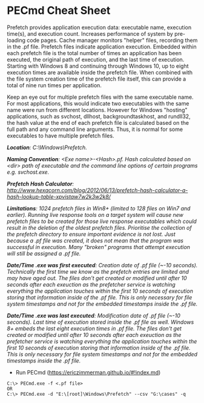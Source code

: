 # PECmd Cheat Sheet

Prefetch provides application execution data: executable name, execution time(s), and execution count. Increases performance of system by pre-loading code pages. Cache manager monitors "helper" files, recording them in the .pf file. Prefetch files indicate application execution. Embedded within each prefetch file is the total number of times an application has been executed, the original path of execution, and the last time of execution. Starting with Windows 8 and continuing through Windows 10, up to eight execution times are available inside the prefetch file. When combined with the file system creation time of the prefetch file itself, this can provide a total of nine run times per application.

Keep an eye out for multiple prefetch files with the same executable name. For most applications, this would indicate two executables with the same name were run from different locations. However for Windows "hosting" applications, such as svchost, dllhost, backgroundtaskhost, and rundll32, the hash value at the end of each prefetch file is calculated based on the full path and any command line arguments. Thus, it is normal for some executables to have multiple prefetch files.

***Location**: C:\Windows\Prefetch.*

***Naming Convention**: \<Exe name>-\<Hash>.pf. Hash calculated based on \<dir> path of executable and the command line options of certain programs e.g. svchost.exe.*

***Prefetch Hash Calculator**: http://www.hexacorn.com/blog/2012/06/13/prefetch-hash-calculator-a-hash-lookup-table-xpvistaw7w2k3w2k8/*

***Limitations**: 1024 prefetch files in Win8+ (limited to 128 files on Win7 and earlier). Running live response tools on a target system will cause new prefetch files to be created for those live response executables which could result in the deletion of the oldest prefetch files. Prioritise the collection of the prefetch directory to ensure important evidence is not lost. Just because a .pf file was created, it does not mean that the program was successful in execution. Many "broken" programs that attempt execution will still be assigned a .pf file.*

***Date/Time .exe was first executed**: Creation date of .pf file (~-10 seconds). Technically the first time we know as the prefetch entries are limited and may have aged out. The files don't get created or modified until after 10 seconds after each exeuction as the prefetcher service is watching everything the application touches within the first 10 seconds of execution storing that information inside of the .pf file. This is only necessary for file system timestamps and not for the embedded timestamps inside the .pf file.*

***Date/Time .exe was last executed**: Modification date of .pf file (~-10 seconds). Last time of execution stored inside the .pf file as well. Windows 8+ embeds the last eight execution times in .pf file. The files don't get created or modified until after 10 seconds after each exeuction as the prefetcher service is watching everything the application touches within the first 10 seconds of execution storing that information inside of the .pf file. This is only necessary for file system timestamps and not for the embedded timestamps inside the .pf file.*

- Run PECmd (https://ericzimmerman.github.io/#!index.md)

```
C:\> PECmd.exe -f <.pf file>
OR
C:\> PECmd.exe -d "E:\[root]\Windows\Prefetch" --csv "G:\cases" -q
```
